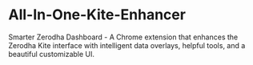 # All-In-One-Kite-Enhancer
Smarter Zerodha Dashboard - A Chrome extension that enhances the Zerodha Kite interface with intelligent data overlays, helpful tools, and a beautiful customizable UI.
